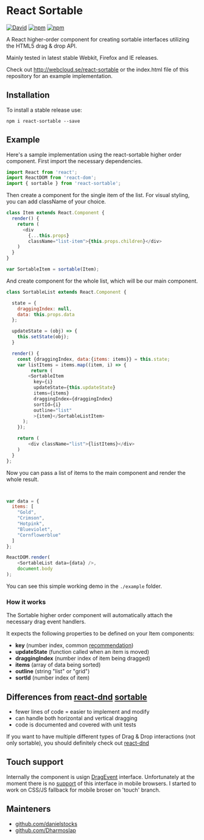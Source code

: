 # React Sortable


[![David](https://david-dm.org/danielstocks/react-sortable.svg)](https://david-dm.org/danielstocks/react-sortable)
[![npm](https://img.shields.io/npm/v/react-sortable.svg)](https://www.npmjs.com/package/react-sortable)
[![npm](https://img.shields.io/npm/dt/react-sortable.svg?maxAge=2592000)](https://www.npmjs.com/package/react-sortable)


A React higher-order component for creating sortable interfaces
utilizing the HTML5 drag & drop API.

Mainly tested in latest stable Webkit, Firefox and IE releases.

Check out http://webcloud.se/react-sortable or the index.html file of this repository
for an example implementation.

## Installation

To install a stable release use:

`npm i react-sortable --save`

## Example

Here's a sample implementation using the react-sortable higher order component.
First import the necessary dependencies.

```js
import React from 'react';
import ReactDOM from 'react-dom';
import { sortable } from 'react-sortable';

```

Then create a component for the single item of the list.
For visual styling, you can add className of your choice.

```js
class Item extends React.Component {
  render() {
    return (
      <div 
        {...this.props} 
        className="list-item">{this.props.children}</div>
    )
  }
}

var SortableItem = sortable(Item);

```

And create component for the whole list, which will be our main component.

```js
class SortableList extends React.Component {

  state = {
    draggingIndex: null,
    data: this.props.data
  };

  updateState = (obj) => {
    this.setState(obj);
  }

  render() {
    const {draggingIndex, data:{items: items}} = this.state;
    var listItems = items.map((item, i) => {
         return (
        <SortableItem
          key={i}
          updateState={this.updateState}
          items={items}
          draggingIndex={draggingIndex}
          sortId={i}
          outline="list"
          >{item}</SortableListItem>
      );
    });

    return (
        <div className="list">{listItems}</div>
    )
  }
};

```

Now you can pass a list of items to the main component and render the whole result.

```js


var data = {
  items: [
    "Gold",
    "Crimson",
    "Hotpink",
    "Blueviolet",
    "Cornflowerblue"
  ]
};

ReactDOM.render(
    <SortableList data={data} />,
    document.body
);
```

You can see this simple working demo in the `./example` folder.

### How it works

The Sortable higher order component will automatically attach the necessary drag event handlers.

It expects the following properties to be defined on your Item components:

- **key** (number index, common [recommendation](http://facebook.github.io/react/docs/reconciliation.html#keys))             
- **updateState** (function called when an item is moved)
- **draggingIndex** (number index of item being dragged)
- **items** (array of data being sorted)
- **outline** (string "list" or "grid")
- **sortId** (number index of item)


## Differences from [react-dnd](http://gaearon.github.io/react-dnd) [sortable](http://gaearon.github.io/react-dnd/examples-sortable-simple.html)
- fewer lines of code = easier to implement and modify
- can handle both horizontal and vertical dragging
- code is documented and covered with unit tests

If you want to have multiple different types of Drag & Drop interactions (not only sortable), you should definitely check out [react-dnd](http://gaearon.github.io/react-dnd)

## Touch support

Internally the component is usign [DragEvent](https://developer.mozilla.org/en-US/docs/Web/API/DragEvent) interface.
Unfortunately at the moment there is no [support](https://developer.mozilla.org/en-US/docs/Web/API/DragEvent#Browser_compatibility) of this interface in mobile browsers. I started to work on CSS/JS fallback for mobile broser on 'touch' branch.

## Mainteners

* [github.com/danielstocks](https://github.com/danielstocks)
* [github.com/Dharmoslap](https://github.com/Dharmoslap)
